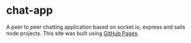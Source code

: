 # chat-app

A peer to peer chatting application based on socket.io, express and sails node projects.
This site was built using [GitHub Pages](https://pages.github.com/).
